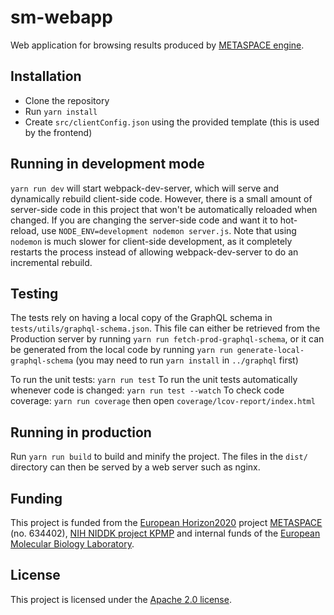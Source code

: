 # sm-webapp

Web application for browsing results produced by [METASPACE engine](../engine).

## Installation

* Clone the repository
* Run `yarn install`
* Create `src/clientConfig.json` using the provided template (this is used by the frontend)

## Running in development mode

`yarn run dev` will start webpack-dev-server, which will serve and dynamically rebuild client-side code.
However, there is a small amount of server-side code in this project that won't be automatically reloaded when changed.
If you are changing the server-side code and want it to hot-reload, use `NODE_ENV=development nodemon server.js`.
Note that using `nodemon` is much slower for client-side development, as it completely restarts the process
instead of allowing webpack-dev-server to do an incremental rebuild.

## Testing

The tests rely on having a local copy of the GraphQL schema in `tests/utils/graphql-schema.json`.
This file can either be retrieved from the Production server by running `yarn run fetch-prod-graphql-schema`, or
it can be generated from the local code by running `yarn run generate-local-graphql-schema` (you may need to run
`yarn install` in `../graphql` first)

To run the unit tests: `yarn run test`
To run the unit tests automatically whenever code is changed: `yarn run test --watch`
To check code coverage: `yarn run coverage` then open `coverage/lcov-report/index.html`

## Running in production

Run `yarn run build` to build and minify the project. 
The files in the `dist/` directory can then be served by a web server such as nginx.

## Funding

This project is funded from the [European Horizon2020](https://ec.europa.eu/programmes/horizon2020/)
project [METASPACE](http://project.metaspace2020.eu/) (no. 634402),
[NIH NIDDK project KPMP](http://kpmp.org/)
and internal funds of the [European Molecular Biology Laboratory](https://www.embl.org/).

## License

This project is licensed under the [Apache 2.0 license](LICENSE).
